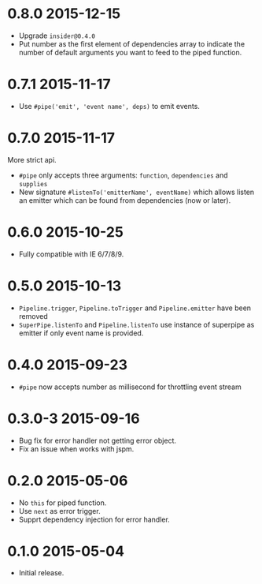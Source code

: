 0.8.0 2015-12-15
================
- Upgrade `insider@0.4.0`
- Put number as the first element of dependencies array to indicate the number of
default arguments you want to feed to the piped function.

0.7.1 2015-11-17
================
- Use `#pipe('emit', 'event name', deps)` to emit events.

0.7.0 2015-11-17
================
More strict api.
- `#pipe` only accepts three arguments: `function`, `dependencies` and `supplies`
- New signature `#listenTo('emitterName', eventName)` which allows listen
an emitter which can be found from dependencies (now or later).

0.6.0 2015-10-25
================
- Fully compatible with IE 6/7/8/9.

0.5.0 2015-10-13
================
- `Pipeline.trigger`, `Pipeline.toTrigger` and `Pipeline.emitter` have been removed
- `SuperPipe.listenTo` and `Pipeline.listenTo` use instance of superpipe
as emitter if only event name is provided.

0.4.0 2015-09-23
================
- `#pipe` now accepts number as millisecond for throttling event stream

0.3.0-3 2015-09-16
================
- Bug fix for error handler not getting error object.
- Fix an issue when works with jspm.

0.2.0 2015-05-06
================

- No `this` for piped function.
- Use `next` as error trigger.
- Supprt dependency injection for error handler.


0.1.0 2015-05-04
================

- Initial release.
